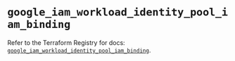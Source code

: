 # `google_iam_workload_identity_pool_iam_binding`

Refer to the Terraform Registry for docs: [`google_iam_workload_identity_pool_iam_binding`](https://registry.terraform.io/providers/hashicorp/google-beta/6.50.0/docs/resources/google_iam_workload_identity_pool_iam_binding).
